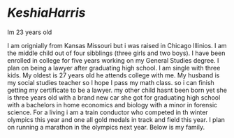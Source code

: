 # ***KeshiaHarris***

Im 23 years old 

I am orignially from Kansas Missouri but i was raised in Chicago Illinios. I am the middle child out of four sibblings (three girls and two boys). I have been enrolled in college for five years working on my General Studies degree. I plan on being a lawyer after graduating high school. I am single with three kids. My oldest is 27 years old he attends college with me. My husband is my social studies teacher so I hope I pass my math class. so i can finish getting my certificate to be a lawyer. my other child hasnt been born yet she is three years old with a brand new car she got for graduating high school with a bachelors in home economics and biology with a minor in forensic science. For a living i am a train conductor who competed in th winter olympics this year and one all gold medals in track and field this year. I plan on running a marathon in the olympics next year. Below is my family. 

